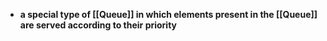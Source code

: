 - **a special type of [[Queue]] in which elements present in the [[Queue]] are served according to their priority**
